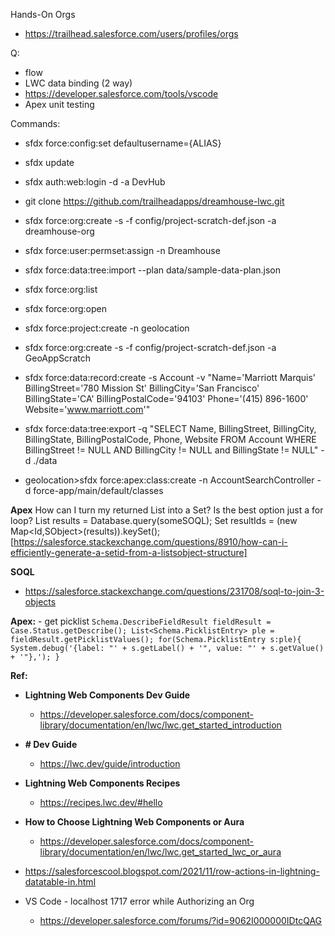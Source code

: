 Hands-On Orgs
  - https://trailhead.salesforce.com/users/profiles/orgs

Q:
  - flow
  - LWC data binding (2 way)
  - https://developer.salesforce.com/tools/vscode
  - Apex unit testing 

Commands:
  - sfdx force:config:set defaultusername={ALIAS}
  - sfdx update
  - sfdx auth:web:login -d -a DevHub
  - git clone https://github.com/trailheadapps/dreamhouse-lwc.git
  - sfdx force:org:create -s -f config/project-scratch-def.json -a dreamhouse-org
  - sfdx force:user:permset:assign -n Dreamhouse
  - sfdx force:data:tree:import --plan data/sample-data-plan.json
  - sfdx force:org:list
  - sfdx force:org:open

  - sfdx force:project:create -n geolocation
  - sfdx force:org:create -s -f config/project-scratch-def.json -a GeoAppScratch
  - sfdx force:data:record:create -s Account -v "Name='Marriott Marquis' BillingStreet='780 Mission St' BillingCity='San Francisco' BillingState='CA' BillingPostalCode='94103' Phone='(415) 896-1600' Website='www.marriott.com'"
  - sfdx force:data:tree:export -q "SELECT Name, BillingStreet, BillingCity, BillingState, BillingPostalCode, Phone, Website FROM Account WHERE BillingStreet != NULL AND BillingCity != NULL and BillingState != NULL" -d ./data


  - geolocation>sfdx force:apex:class:create -n AccountSearchController -d force-app/main/default/classes

<b>Apex</b>
  How can I turn my returned List<SObject> into a Set<Id>? Is the best option just a for loop?
    List<SObject> results = Database.query(someSOQL);
    Set<Id> resultIds = (new Map<Id,SObject>(results)).keySet();
    [https://salesforce.stackexchange.com/questions/8910/how-can-i-efficiently-generate-a-setid-from-a-listsobject-structure]

 <b>SOQL</b>
   - https://salesforce.stackexchange.com/questions/231708/soql-to-join-3-objects
  
  <b>Apex:</b>
    - get picklist
      ```
      Schema.DescribeFieldResult fieldResult = Case.Status.getDescribe();
      List<Schema.PicklistEntry> ple = fieldResult.getPicklistValues();
      for(Schema.PicklistEntry s:ple){
        System.debug('{label: "' + s.getLabel() + '", value: "' + s.getValue() + '"},');
      }
      ```
  
<b>Ref:</b>
  - <b>Lightning Web Components Dev Guide</b>
     - https://developer.salesforce.com/docs/component-library/documentation/en/lwc/lwc.get_started_introduction
  
  - <b> # Dev Guide </b>
      - https://lwc.dev/guide/introduction
  
  - <b> Lightning Web Components Recipes </b>
    -  https://recipes.lwc.dev/#hello
  
  - <b>How to Choose Lightning Web Components or Aura </b>
    - https://developer.salesforce.com/docs/component-library/documentation/en/lwc/lwc.get_started_lwc_or_aura

  - https://salesforcescool.blogspot.com/2021/11/row-actions-in-lightning-datatable-in.html
  
  - VS Code - localhost 1717 error while Authorizing an Org
    - https://developer.salesforce.com/forums/?id=9062I000000IDtcQAG 

